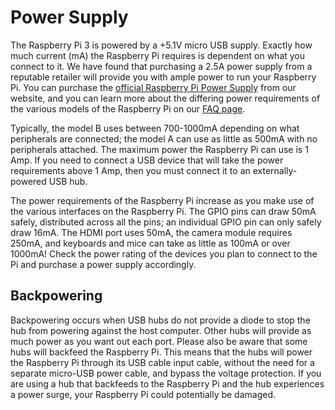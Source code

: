 # Power Supply

The Raspberry Pi 3 is powered by a +5.1V micro USB supply. Exactly how much current (mA) the Raspberry Pi requires is dependent on what you connect to it. We have found that purchasing a 2.5A power supply from a reputable retailer will provide you with ample power to run your Raspberry Pi. You can purchase the [official Raspberry Pi Power Supply](https://www.raspberrypi.org/products/raspberry-pi-universal-power-supply/) from our website, and you can learn more about the differing power requirements of the various models of the Raspberry Pi on our [FAQ page](https://www.raspberrypi.org/help/faqs/#power).

Typically, the model B uses between 700-1000mA depending on what peripherals are connected; the model A can use as little as 500mA with no peripherals attached. The maximum power the Raspberry Pi can use is 1 Amp. If you need to connect a USB device that will take the power requirements above 1 Amp, then you must connect it to an externally-powered USB hub.

The power requirements of the Raspberry Pi increase as you make use of the various interfaces on the Raspberry Pi. The GPIO pins can draw 50mA safely, distributed across all the pins; an individual GPIO pin can only safely draw 16mA. The HDMI port uses 50mA, the camera module requires 250mA, and keyboards and mice can take as little as 100mA or over 1000mA! Check the power rating of the devices you plan to connect to the Pi and purchase a power supply accordingly.

## Backpowering

Backpowering occurs when USB hubs do not provide a diode to stop the hub from powering against the host computer. Other hubs will provide as much power as you want out each port. Please also be aware that some hubs will backfeed the Raspberry Pi. This means that the hubs will power the Raspberry Pi through its USB cable input cable, without the need for a separate micro-USB power cable, and bypass the voltage protection. If you are using a hub that backfeeds to the Raspberry Pi and the hub experiences a power surge, your Raspberry Pi could potentially be damaged.
